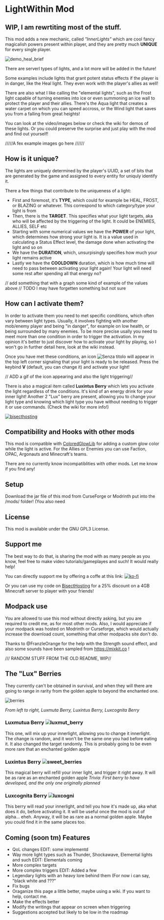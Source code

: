 # LightWithin Mod

## WIP, I am rewrtiting most of the stuff.

This mod adds a new mechanic, called *"InnerLights"* which are cool fancy magicalish powers present within player, and they are pretty much **UNIQUE** for every single
player.

![demo_heal_brief](https://user-images.githubusercontent.com/29462910/171922554-e776af80-241a-4acc-a5f8-1d0b3f26211c.gif)

There are serverl types of lights, and a lot more will be added in the future! 

Some examples include lights that grant potent status effects if the player is in danger, like the Heal light. They even work with the player's allies as well!

There are also what I like calling the "elemental lights", such as the Frost light capable of turning enemies into ice or even summoning an ice wall to protect the player and their allies. There's the Aqua light that creates a water carpet on which you can speed accross, or the Wind light that saves you from a falling from great heights!

You can look at the video/images below or check the wiki for demos of these lights. Or you could preserve the surprise and just play with the mod and find out yourself!

/////A fex example images go here //////

## How is it unique?

The lights are uniquely determined by the player's UUID, a set of bits that are generated by the game and assigned to every entity for uniquly identify it. 

There a few things that contribute to the uniqueness of a light: 
- First and foremost, it's **TYPE**, which could for example be HEAL, FROST, or BLAZING or whatever. This correspond to which category/type your light is from
- Then, there is the **TARGET**. This specifies what your light targets, aka who will be affected by the triggering of the light. It could be ENEMIES, ALLIES, SELF etc
- Starting with some numerical values we have the **POWER** of your light, which determines how strong your light is. It is a value used in calculating a Status Effect level, the damage done when activating the light and so on
- We have the **DURATION**, which, unsurpisingly specifies how much your light remains active
- Lastly we have the **COOLDOWN** duration, which is how much time will need to pass between activating your light again! Your light will need some rest after spending all that energy no?

// add something that with a graph some kind of example of the values above // TODO I may have forgetten something but not sure

## How can I activate them?
In order to activate them you need to met specific conditions, which often vary between light types. Usually, it involves fighting with another mob/enemy player and being "in danger", for example on low health, or being surrounded by many enemies. To be more precise usally you need to meet more than one condition in order to trigger the activation. In my opinion it's better to just discover how to activate your light by playing, so I won't go in further detail here, look at the wiki instead.

Once you have met these conditions, an icon ![Senza titolo](https://user-images.githubusercontent.com/29462910/171919382-d65f6f72-4a84-44f9-9ebb-62283755793e.png) will appear in the top left corner signaling that your light is ready to be released. Press the keybind **V** (default, you can change it) and activate your light!

// ADD a gif of the icon appearing and also the light triggering//

There is also a magical item called **Luxintus Berry** which lets you activate the light regardless of the conditions. It's kind of an energy drink for your inner light! Another 2 "Lux" berry are present, allowing you to change your light type and knowing which light type you have without needing to trigger it or use commands. (Check the wiki for more info!)

[![bisecthosting](https://www.bisecthosting.com/partners/custom-banners/e9c85d2a-cafa-4e2f-98bf-4f62bd9e951c.png)](https://www.bisecthosting.com/LightDev)

## Compatibility and Hooks with other mods
This mod is compatible with [ColoredGlowLib]() for adding a custom glow color while the light is active.
For the Allies or Enemies you can use Faction, OPAC, Argonauts and Minecraft's teams.

There are no currently know incompatiblities with other mods. Let me know if you find any!

## Setup
Download the jar file of this mod from CurseForge or Modrinth put into the /mods/ folder! (You also need 

## License
This mod is available under the GNU GPL3 License.

## Support me
The best way to do that, is sharing the mod with as many people as you know, feel free to make video tutorials/gameplayes and such! It would really help!

You can directly support me by offering a coffe at this link:
[![ko-fi](https://ko-fi.com/img/githubbutton_sm.svg)](https://ko-fi.com/S6S88307C)

Or you can use my code on [BisectHosting](https://www.bisecthosting.com/LightDev) for a 25% discount on a 4GB Minecraft server to player with your friends!

## Modpack use
You are allowed to use this mod without directly asking, but you are required to credit me, as for most other mods. Also, I would appreciate if your modpack was hosted on Modrinth or Curseforge, which would actually increase the download count, something that other modpacks site don't do.

Thanks to @FranzleOrange for the help with the Strength sound effect, and also some sounds have been sampled from https://mixkit.co !



/// RANDOM STUFF FROM THE OLD README, WIP//
## The "Lux" Berries
They currently can't be obtained in survival, and when they will there are going to range in rarity from the golden apple to beyond the enchanted one.

![berries](https://user-images.githubusercontent.com/29462910/171917861-fd2f614a-b691-4a2b-b596-eabe64e2ff65.gif)

*From left to right, Luxmuta Berry, Luxintus Berry, Luxcognita Berry*

### Luxmutua Berry ![luxmut_berry](https://user-images.githubusercontent.com/29462910/171920401-c0134016-6a9f-453d-8f4b-2afad5165b17.png)

This one, will mix up your innerlight, allowing you to change it innerlight. The change is random, and it won't be the same one you had before eating it. It also changed the target randomly. This is probably going to be even more rare that an enchanted golden apple

### Luxintus Berry ![sweet_berries](https://user-images.githubusercontent.com/29462910/171920163-2cdb1586-ded6-47ba-97ea-0d259be72187.png)

This magical berry will refill your inner light, and trigger it right away. It will be as rare as an enchanted golden apple
*Trivia: First berry to have developed, and the only one originally planned*

### Luxcognita Berry ![luxcogni](https://user-images.githubusercontent.com/29462910/171920418-17c52b5a-0fa5-497b-94a8-7e5d3ea7c3c4.png) 

This berry will read your innerlight, and tell you how it's made up, aka what does it do, before activating it. It will be useful once the mod is out of alpha... eheh. Anyway, it will be as rare as a normal golden apple. Maybe you could find it in the same places too.

## Coming (soon tm) Features
- QoL changes EDIT: some implementd
- Way more light types such as Thunder, Shockawave, Elemental lights and such EDIT: Elementals coming
- More complex targets
- More complex triggers EDIT: Added a few
- Legendary lights with an heavy lore behind them (For now i can say, "black white and ???"
- Fix bugs
- Oraganize this page a little better, maybe using a wiki. If you want to help, contact me.
- Make the effects better
- Modify the writings that appear on screen when triggering
- Suggestions accepted but likely to be low in the roadmap

